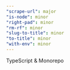 ```yaml
---
"scrape-url": major
"is-node": minor
"right-pad": minor
"rm-rf": minor
"slug-to-title": minor
"to-title": minor
"with-env": minor
---
```


TypeScript & Monorepo
